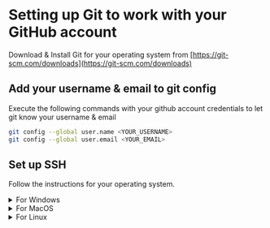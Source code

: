 # Setting up Git to work with your GitHub account

Download & Install Git for your operating system from [https://git-scm.com/downloads](https://git-scm.com/downloads)

## Add your username & email to git config

Execute the following commands with your github account credentials to let git know your username & email

```bash
git config --global user.name <YOUR_USERNAME>
git config --global user.email <YOUR_EMAIL>
```

## Set up SSH

Follow the instructions for your operating system.

<!-- WINDOWS -->
<details>
<summary>For Windows</summary>

### Generating a new SSH key

1. Open Git Bash
2. Paste below text, with your GitHub email address, for generating a SSH key

```bash
ssh-keygen -t ed25519 -C "your_email@example.com"
```

3. Accept default choices by pressing enter on prompts
4. You've successfully created your SSH key, next add your key to ssh-agent

### Adding SSH key to ssh-agent

1. Ensure ssh-agent is running by running first line of below text

```bash
eval "$(ssh-agent -s)"
> Agent pid 59566
```

If you see a similar output, proceed to next step

2. Add your SSH private key to ssh-agent

```bash
ssh-add ~/.ssh/id_ed25519
```

### Adding SSH key to your GitHub account

1. Copy public key to your clipboard

```bash
clip < ~/.ssh/id_ed25519.pub
```

2. Go to GitHub website and click on your profile photo, then click **Settings**
3. In the "Access" section of the sidebar, click **SSH and GPG keys**
4. Click **New SSH key** or **Add SSH key**
5. In the "Title" field, add a name of your choice for your computer.
6. In the "Key field", paste your public key.
7. Click **Add SSH key**
8. If prompted, confirm access to GitHub account

### Testing your SSH connection

1. Execute the following code in git bash

```bash
ssh -T git@github.com
```

2. If a warning pops up, type yes
3. You should see a message similar to this, with your username

```
> Hi USERNAME! You've successfully authenticated, but GitHub does not provide shell access
```

</details>

<!-- MACOS -->
<details>
<summary>For MacOS</summary>

### Generating a new SSH key

1. Open Terminal
2. Paste below text, with your GitHub email address, for generating a SSH key

```bash
ssh-keygen -t ed25519 -C "your_email@example.com"
```

3. Accept default choices by pressing enter on prompts
4. You've successfully created your SSH key, next add your key to ssh-agent

### Adding SSH key to ssh-agent

1. Ensure ssh-agent is running by running first line of below text

```bash
eval "$(ssh-agent -s)"
> Agent pid 59566
```

If you see a similar output, proceed to next step

2. If using MacOS Sierra 10.12.2 or later, you will need to modify your `~/.ssh/config` file to automatically load keys into the ssh-agent and store passphrases in your keychain.

- First, check if file already exists in the default location

```bash
open ~/.ssh/config
```

- If file doesn't exist, create the file

```bash
touch ~/.ssh/config
```

- Open the file and modify it to contain the following lines.

```
Host github.com
  AddKeysToAgent yes
  UseKeychain yes
  IdentityFile ~/.ssh/id_ed25519
```

2. Add your SSH private key to ssh-agent

```bash
ssh-add --apple-use-keychain ~/.ssh/id_ed25519
```

### Adding SSH key to your GitHub account

1. Copy public key to your clipboard

```bash
pbcopy < ~/.ssh/id_ed25519.pub
```

2. Go to GitHub website and click on your profile photo, then click **Settings**
3. In the "Access" section of the sidebar, click **SSH and GPG keys**
4. Click **New SSH key** or **Add SSH key**
5. In the "Title" field, add a name of your choice for your computer.
6. In the "Key field", paste your public key.
7. Click **Add SSH key**
8. If prompted, confirm access to GitHub account

### Testing your SSH connection

1. Execute the following code in terminal

```bash
ssh -T git@github.com
```

2. If a warning pops up, type yes
3. You should see a message similar to this, with your username

```
> Hi USERNAME! You've successfully authenticated, but GitHub does not provide shell access
```

</details>

<!-- LINUS -->
<details>
<summary>For Linux</summary>

### Generating a new SSH key

1. Open Terminal
2. Paste below text, with your GitHub email address, for generating a SSH key

```bash
ssh-keygen -t ed25519 -C "your_email@example.com"
```

3. Accept default choices by pressing enter on prompts
4. You've successfully created your SSH key, next add your key to ssh-agent

### Adding SSH key to ssh-agent

1. Ensure ssh-agent is running by running first line of below text

```bash
eval "$(ssh-agent -s)"
> Agent pid 59566
```

If you see a similar output, proceed to next step

2. Add your SSH private key to ssh-agent

```bash
ssh-add ~/.ssh/id_ed25519
```

### Adding SSH key to your GitHub account

1. Copy public key to your clipboard

```bash
cat ~/.ssh/id_ed25519.pub
# Select & copy the contents of the id_ed25519.pub file
# displayed in the terminal to your clipboard
```

2. Go to GitHub website and click on your profile photo, then click **Settings**
3. In the "Access" section of the sidebar, click **SSH and GPG keys**
4. Click **New SSH key** or **Add SSH key**
5. In the "Title" field, add a name of your choice for your computer.
6. In the "Key field", paste your public key.
7. Click **Add SSH key**
8. If prompted, confirm access to GitHub account

### Testing your SSH connection

1. Execute the following code in terminal

```bash
ssh -T git@github.com
```

2. If a warning pops up, type yes
3. You should see a message similar to this, with your username

```
> Hi USERNAME! You've successfully authenticated, but GitHub does not provide shell access
```

</details>

